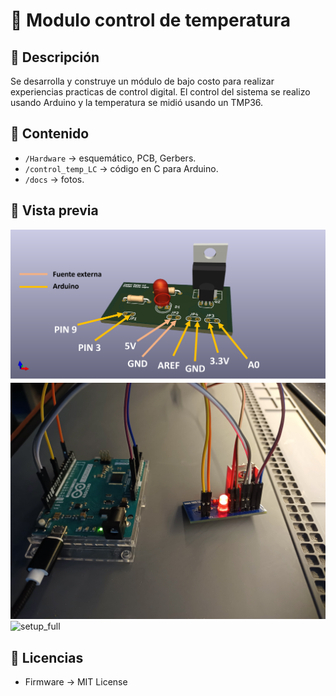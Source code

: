 # 🚀 Modulo control de temperatura

## 📖 Descripción
Se desarrolla y construye un módulo de bajo costo para realizar experiencias practicas de control digital. El control del sistema se realizo usando Arduino y la temperatura se midió usando un TMP36.

## 📂 Contenido
- `/Hardware` → esquemático, PCB, Gerbers.
- `/control_temp_LC` → código en C para Arduino.
- `/docs` → fotos.

## 📸 Vista previa
![PCB Render](docs/esquema_control.png)
![setup](docs/armado.jpg)
![setup_full](docs/setup_completo.jpg)
## 📜 Licencias
- Firmware → MIT License  
